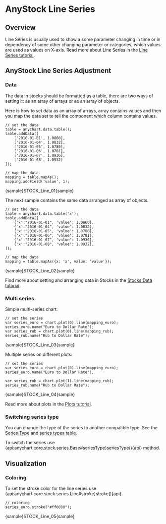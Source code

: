 # AnyStock Line Series

## Overview

Line Series is usually used to show a some parameter changing in time or in dependency of some other changing parameter or categories, which values are used as values on X-axis. Read more about Line Series in the [Line Series tutorial](../../Basic_Charts/Line_Chart).

## AnyStock Line Series Adjustment
 
### Data

The data in stocks should be formatted as a table, there are two ways of setting it: as an array of arrays or as an array of objects. 

Here is how to set data as an array of arrays, array contains values and then you map the data set to tell the component which column contains values. 

```
// set the data
table = anychart.data.table();
table.addData([
    ['2016-01-01', 1.0860],
    ['2016-01-04', 1.0832],
    ['2016-01-05', 1.0780],
    ['2016-01-06', 1.0781],
    ['2016-01-07', 1.0936],
    ['2016-01-08', 1.0932]
]);

// map the data
mapping = table.mapAs();
mapping.addField('value', 1);
```

{sample}STOCK\_Line\_01{sample}

The next sample contains the same data arranged as array of objects.

```
// set the data
table = anychart.data.table('x');
table.addData([
    {'x':"2016-01-01", 'value': 1.0860},
    {'x':"2016-01-04", 'value': 1.0832},
    {'x':"2016-01-05", 'value': 1.0780},
    {'x':"2016-01-06", 'value': 1.0781},
    {'x':"2016-01-07", 'value': 1.0936},
    {'x':"2016-01-08", 'value': 1.0932},
]);

// map the data
mapping = table.mapAs({x: 'x', value: 'value'});
```

{sample}STOCK\_Line\_02{sample}

Find more about setting and arranging data in Stocks in the [Stocks Data tutorial](../Data).

### Multi series

Simple multi-series chart:

```
// set the series
var series_euro = chart.plot(0).line(mapping_euro);
series_euro.name("Euro to Dollar Rate");
var series_rub = chart.plot(0).line(mapping_rub);
series_rub.name("Rub to Dollar Rate");
```

{sample}STOCK\_Line\_03{sample}

Multiple series on different plots:

```
// set the series
var series_euro = chart.plot(0).line(mapping_euro);
series_euro.name("Euro to Dollar Rate");

var series_rub = chart.plot(1).line(mapping_rub);
series_rub.name("Rub to Dollar Rate");
```

{sample}STOCK\_Line\_04{sample}

Read more about plots in the [Plots tutorial](../Chart_Plots).

### Switching series type

You can change the type of the series to another compatible type. See the [Series Type](Series_Type) and [series types table](Supported_Series#list_of_supported_series).

To switch the series use {api:anychart.core.stock.series.Base#seriesType}seriesType(){api} method.

## Visualization

### Coloring

To set the stroke color for the line series use {api:anychart.core.stock.series.Line#stroke}stroke(){api}.

```
// coloring
series_euro.stroke("#ff0000");
```

{sample}STOCK\_Line\_05{sample}